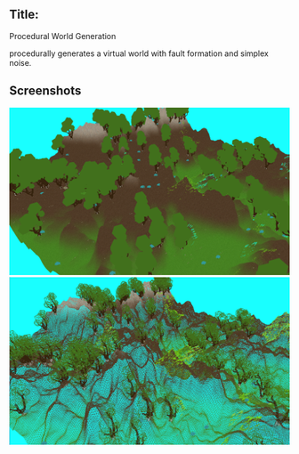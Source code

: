 
## Title: 
Procedural World Generation

procedurally generates a virtual world with fault formation and simplex noise.

## Screenshots
<img src=./normalview.png/>
<img src=./wireframe.png />



